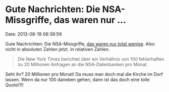 Gute Nachrichten: Die NSA-Missgriffe, das waren nur \...
========================================================

Date: 2013-08-19 08:39:59

Gute Nachrichten: Die NSA-Missgriffe, [das waren nur total
wenige](http://www.heise.de/-1937481). Also nicht in absoluten Zahlen
jetzt. In relativen Zahlen.

> Die New York Times berichtet über ein Verhältnis von 100 fehlerhaften
> zu 20 Millionen Anfragen an die NSA-Datenbanken pro Monat.

Seht ihr? 20 Millionen pro Monat! Da muss man doch mal die Kirche im
Dorf lassen. Wenn da nur 100 daneben gehen, dann ist das doch eine tolle
Quote!1!!
